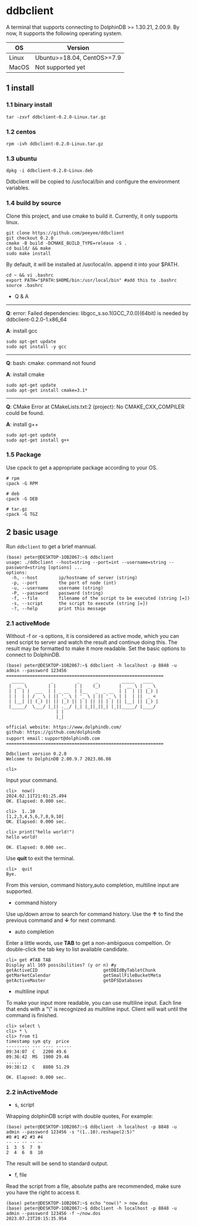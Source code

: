 # ddbclient
A terminal that supports connecting to DolphinDB >= 1.30.21, 2.00.9. 
By now, It supports the following operating system.

|OS|Version|
| ------ | ----- |
|Linux|Ubuntu>=18.04, CentOS>=7.9|
|MacOS|Not supported yet|


## 1 install

### 1.1 binary install
```shell
tar -zxvf ddbclient-0.2.0-Linux.tar.gz
```
### 1.2 centos
```
rpm -ivh ddbclient-0.2.0-Linux.tar.gz
```
### 1.3 ubuntu
```
dpkg -i ddbclient-0.2.0-Linux.deb
```
Ddbclient will be copied to /usr/local/bin and configure the environment variables.

### 1.4 build by source
Clone this project, and use cmake to build it. Currently, it only supports linux.
```shell
git clone https://github.com/peeyee/ddbclient
git checkout 0.2.0
cmake -B build -DCMAKE_BUILD_TYPE=release -S .
cd build/ && make
sudo make install
```
By default, it will be installed at /usr/local/in. append it into your $PATH.


```shell
cd ~ && vi .bashrc
export PATH="$PATH:$HOME/bin:/usr/local/bin" #add this to .bashrc
source .bashrc
```

* Q & A
---

**Q**: error: Failed dependencies:
        libgcc_s.so.1(GCC_7.0.0)(64bit) is needed by ddbclient-0.2.0-1.x86_64

**A**: install gcc
```shell
sudo apt-get update 
sudo apt install -y gcc
```

---

**Q**: bash: cmake: command not found

**A**: install cmake
```shell
sudo apt-get update 
sudo apt-get install cmake=3.1*
```
---


**Q**: CMake Error at CMakeLists.txt:2 (project):
  No CMAKE_CXX_COMPILER could be found.

**A**: install g++
```shell
sudo apt-get update  
sudo apt-get install g++
```

### 1.5 Package
Use cpack to get a appropriate package according to your OS. 

```shell
# rpm
cpack -G RPM

# deb
cpack -G DEB 

# tar.gz
cpack -G TGZ 
```


## 2 basic usage
Run `ddbclient` to get a brief mannual.
```
(base) peter@DESKTOP-1OB2067:~$ ddbclient
usage: ./ddbclient --host=string --port=int --username=string --password=string [options] ... 
options:
  -h, --host        ip/hostname of server (string)
  -p, --port        the port of node (int)
  -u, --username    username (string)
  -P, --password    password (string)
  -f, --file        filename of the script to be executed (string [=])
  -s, --script      the script to execute (string [=])
  -?, --help        print this message
```
### 2.1 activeMode
Without -f or -s options, it is considered as active mode, which you can
send script to server and watch the result and continue doing this. The result may be formatted to make it more readable. Set the basic options to connect to DolphinDB.
``` shell
(base) peter@DESKTOP-1OB2067:~$ ddbclient -h localhost -p 8848 -u admin --password 123456
============================================================
  _____          _         _      _         _____   ____
 |  __ \        | |       | |    (_)       |  __ \ |  _ \
 | |  | |  ___  | | _ __  | |__   _  _ __  | |  | || |_) |
 | |  | | / _ \ | || '_ \ | '_ \ | || '_ \ | |  | ||  _ <
 | |__| || (_) || || |_) || | | || || | | || |__| || |_) |
 |_____/  \___/ |_|| .__/ |_| |_||_||_| |_||_____/ |____/
                   | |
                   |_|

official website: https://www.dolphindb.com/
github: https://github.com/dolphindb
support email：support@dolphindb.com
============================================================

Ddbclient version 0.2.0
Welcome to DolphinDB 2.00.9.7 2023.06.08

cli>  
```
Input your command.
```shell
cli>  now()
2024.02.11T21:01:25.494
OK. Elapsed: 0.000 sec.

cli>  1..10
[1,2,3,4,5,6,7,8,9,10]
OK. Elapsed: 0.000 sec.

cli> print("hello world!")
hello world!

OK. Elapsed: 0.000 sec.
```
Use **quit** to exit the terminal.
```shell
cli>  quit
Bye.
```


From this version, command history,auto completion, multiline input are supported.

* command history

Use up/down arrow to search for command history. Use the **↑** to find the previous command and **↓** for next command.

* auto completion

Enter a little words, use **TAB** to get a non-ambiguous compeltion. Or double-click the tab key to list available candidate.

```shell
cli> get #TAB TAB
Display all 169 possibilities? (y or n) #y
getActiveCID                         getDBIdByTabletChunk                 getMarketCalendar                    getSmallFileBucketMeta
getActiveMaster                      getDFSDatabases
```

* multiline input

To make your input more readable, you can use multiline input. Each line that ends with a "\\" is recognized as multiline input. Client will wait until the command is finished.

```
cli> select \
cli> * \
cli> from t1
timestamp sym qty  price 
--------- --- ---- ------
09:34:07  C   2200 49.6  
09:36:42  MS  1900 29.46 
......
09:38:12  C   8800 51.29 

OK. Elapsed: 0.000 sec.
```


### 2.2 inActiveMode
* s, script

Wrapping dolphinDB script with double quotes, For example:
```shell
(base) peter@DESKTOP-1OB2067:~$ ddbclient -h localhost -p 8848 -u admin --password 123456 -s "(1..10).reshape(2:5)"
#0 #1 #2 #3 #4
-- -- -- -- --
1  3  5  7  9
2  4  6  8  10
```
The result will be send to standard output.
* f, file

Read the script from a file, absolute paths are recommended, make sure you have the right to access it.
```shell
(base) peter@DESKTOP-1OB2067:~$ echo "now()" > now.dos
(base) peter@DESKTOP-1OB2067:~$ ddbclient -h localhost -p 8848 -u admin --password 123456 -f ~/now.dos
2023.07.23T20:15:35.954
```

